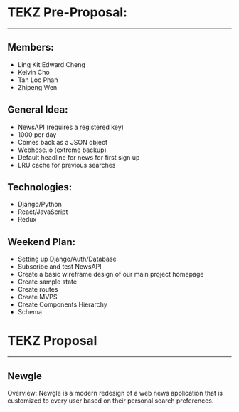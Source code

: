 # TEKZ Pre-Proposal: 
---
## Members:
- Ling Kit Edward Cheng
- Kelvin Cho
- Tan Loc Phan
- Zhipeng Wen

## General Idea: 
- NewsAPI (requires a registered key) 
- 1000 per day
- Comes back as a JSON object
- Webhose.io (extreme backup)
- Default headline for news for first sign up
- LRU cache for previous searches

## Technologies:
- Django/Python
- React/JavaScript
- Redux


## Weekend Plan: 
- Setting up Django/Auth/Database
- Subscribe and test NewsAPI
- Create a basic wireframe design of our main project homepage
- Create sample state
- Create routes
- Create MVPS
- Create Components Hierarchy
- Schema


# TEKZ Proposal
-------------------------------------------
## Newgle

Overview:
Newgle is a modern redesign of a web news application that is customized to every user based on their personal search preferences. 
